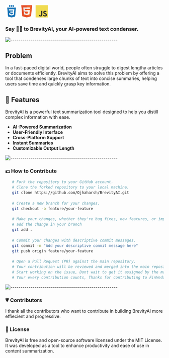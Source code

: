 



  <img src="https://github.com/devicons/devicon/blob/master/icons/css3/css3-plain-wordmark.svg"  title="CSS3" alt="CSS" width="40" height="40"/>&nbsp;
  <img src="https://github.com/devicons/devicon/blob/master/icons/html5/html5-original.svg" title="HTML5" alt="HTML" width="40" height="40"/>&nbsp;
  <img src="https://github.com/devicons/devicon/blob/master/icons/javascript/javascript-original.svg" title="JavaScript" alt="JavaScript" width="40" height="40"/>&nbsp;

###  Say 👋🏼 to BrevityAI, your AI-powered text condenser.

![-----------------------------------------------------](https://raw.githubusercontent.com/andreasbm/readme/master/assets/lines/rainbow.png)

## Problem
In a fast-paced digital world, people often struggle to digest lengthy articles or documents efficiently. BrevityAI aims to solve this problem by offering a tool that condenses
large chunks of text into concise summaries, helping users save time and quickly grasp key information.

## 🌟 Features
BrevityAI is a powerful text summarization tool designed to help you distill complex information with ease.
<strong>
- **AI-Powered Summarization**
- **User-Friendly Interface**
- **Cross-Platform Support**
- **Instant Summaries**
- **Customizable Output Length**
</strong>

![-----------------------------------------------------](https://raw.githubusercontent.com/andreasbm/readme/master/assets/lines/rainbow.png)

### 💵 How to Contribute

```bash
   # Fork the repository to your GitHub account.
   # Clone the forked repository to your local machine.
   git clone https://github.com/Ojhaharsh/BrevityAI.git

   # Create a new branch for your changes.
   git checkout -b feature/your-feature

   # Make your changes, whether they're bug fixes, new features, or improvements.
   # add the change in your branch
   git add .
   
   # Commit your changes with descriptive commit messages.
   git commit -m "Add your descriptive commit message here"
   git push origin feature/your-feature

   # Open a Pull Request (PR) against the main repository.
   # Your contribution will be reviewed and merged into the main repository.
   # Start working on the issue, Dont wait to get it assigned by the maintainers
   # Your every contribution counts, Thanks for contributing to FinVeda
   ```

![-----------------------------------------------------](https://raw.githubusercontent.com/andreasbm/readme/master/assets/lines/rainbow.png)


### 💗 Contributors
I thank all the contributors who want to contribute in building BrevityAI more effiecient and progressive.

### 🥑 License
BrevityAI is free and open-source software licensed under the MIT License. It was developed as a tool to enhance productivity and ease of use in content summarization.





